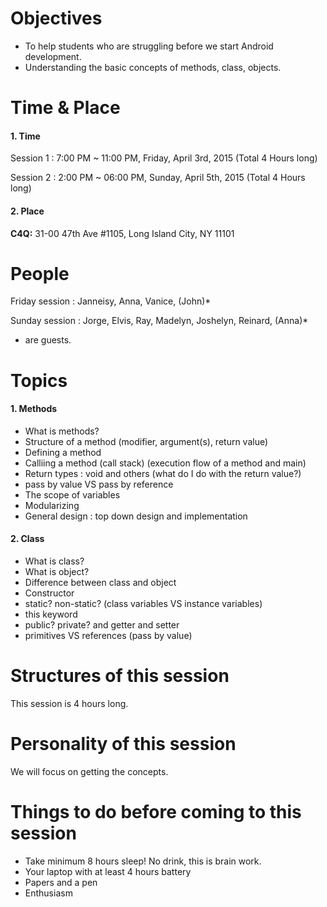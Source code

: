 # Objectives

- To help students who are struggling before we start Android development.
- Understanding the basic concepts of methods, class, objects.

# Time & Place

#### 1. Time

Session 1 : 7:00 PM ~ 11:00 PM, Friday, April 3rd, 2015 (Total 4 Hours long)

Session 2 : 2:00 PM ~ 06:00 PM, Sunday, April 5th, 2015 (Total 4 Hours long)


#### 2. Place
**C4Q:** 31-00 47th Ave #1105, Long Island City, NY 11101


# People

Friday session : Janneisy, Anna, Vanice, (John)*

Sunday session : Jorge, Elvis, Ray, Madelyn, Joshelyn, Reinard, (Anna)*

* are guests.

# Topics

#### 1. Methods

- What is methods?
- Structure of a method (modifier, argument(s), return value)
- Defining a method
- Calliing a method (call stack) (execution flow of a method and main)
- Return types : void and others (what do I do with the return value?)
- pass by value VS pass by reference
- The scope of variables
- Modularizing
- General design : top down design and implementation

#### 2. Class

- What is class?
- What is object?
- Difference between class and object
- Constructor
- static? non-static? (class variables VS instance variables)
- this keyword
- public? private? and getter and setter
- primitives VS references (pass by value)

# Structures of this session

This session is 4 hours long.

# Personality of this session

We will focus on getting the concepts.

# Things to do before coming to this session

- Take minimum 8 hours sleep! No drink, this is brain work.
- Your laptop with at least 4 hours battery
- Papers and a pen
- Enthusiasm

